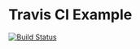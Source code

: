 # Travis CI Example

[![Build Status](https://travis-ci.org/DawTaylor/travis-example.svg?branch=master)](https://travis-ci.org/DawTaylor/travis-example)